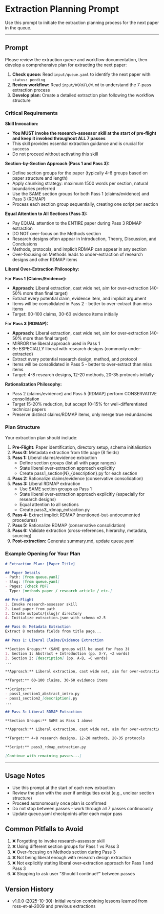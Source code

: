 # Extraction Planning Prompt

Use this prompt to initiate the extraction planning process for the next paper in the queue.

---

## Prompt

Please review the extraction queue and workflow documentation, then develop a comprehensive plan for extracting the next paper:

1. **Check queue:** Read `input/queue.yaml` to identify the next paper with `status: pending`
2. **Review workflow:** Read `input/WORKFLOW.md` to understand the 7-pass extraction process
3. **Develop plan:** Create a detailed extraction plan following the workflow structure

### Critical Requirements

**Skill Invocation:**
- **You MUST invoke the research-assessor skill at the start of pre-flight and keep it invoked throughout ALL 7 passes**
- This skill provides essential extraction guidance and is crucial for success
- Do not proceed without activating this skill

**Section-by-Section Approach (Pass 1 and Pass 3):**
- Define section groups for the paper (typically 4-8 groups based on paper structure and length)
- Apply chunking strategy: maximum 1500 words per section, natural boundaries preferred
- Use the SAME section groups for both Pass 1 (claims/evidence) and Pass 3 (RDMAP)
- Process each section group sequentially, creating one script per section

**Equal Attention to All Sections (Pass 3):**
- Pay EQUAL attention to the ENTIRE paper during Pass 3 RDMAP extraction
- DO NOT over-focus on the Methods section
- Research designs often appear in Introduction, Theory, Discussion, and Conclusions
- Methods, protocols, and implicit RDMAP can appear in any section
- Over-focusing on Methods leads to under-extraction of research designs and other RDMAP items

**Liberal Over-Extraction Philosophy:**

For **Pass 1 (Claims/Evidence):**
- **Approach:** Liberal extraction, cast wide net, aim for over-extraction (40-50% more than final target)
- Extract every potential claim, evidence item, and implicit argument
- Items will be consolidated in Pass 2 - better to over-extract than miss items
- Target: 60-100 claims, 30-60 evidence items initially

For **Pass 3 (RDMAP):**
- **Approach:** Liberal extraction, cast wide net, aim for over-extraction (40-50% more than final target)
- MIRROR the liberal approach used in Pass 1
- Be ESPECIALLY liberal with research designs (commonly under-extracted)
- Extract every potential research design, method, and protocol
- Items will be consolidated in Pass 5 - better to over-extract than miss items
- Target: 4-8 research designs, 12-20 methods, 20-35 protocols initially

**Rationalization Philosophy:**
- Pass 2 (claims/evidence) and Pass 5 (RDMAP) perform CONSERVATIVE consolidation
- Target 15-20% reduction, but accept 10-15% for well-differentiated technical papers
- Preserve distinct claims/RDMAP items, only merge true redundancies

### Plan Structure

Your extraction plan should include:

1. **Pre-Flight:** Paper identification, directory setup, schema initialisation
2. **Pass 0:** Metadata extraction from title page (8 fields)
3. **Pass 1:** Liberal claims/evidence extraction
   - Define section groups (list all with page ranges)
   - State liberal over-extraction approach explicitly
   - Create pass1_section{N}_{description}.py for each section
4. **Pass 2:** Rationalize claims/evidence (conservative consolidation)
5. **Pass 3:** Liberal RDMAP extraction
   - Use SAME section groups as Pass 1
   - State liberal over-extraction approach explicitly (especially for research designs)
   - Equal attention to all sections
   - Create pass3_rdmap_extraction.py
6. **Pass 4:** Extract implicit RDMAP (mentioned-but-undocumented procedures)
7. **Pass 5:** Rationalize RDMAP (conservative consolidation)
8. **Pass 6:** Validate extraction (cross-references, hierarchy, metadata, sourcing)
9. **Post-extraction:** Generate summary.md, update queue.yaml

### Example Opening for Your Plan

```markdown
# Extraction Plan: [Paper Title]

## Paper Details
- Path: [from queue.yaml]
- Slug: [from queue.yaml]
- Pages: [check PDF]
- Type: [methods paper / research article / etc.]

## Pre-Flight
1. Invoke research-assessor skill
2. Load paper from path
3. Create outputs/{slug}/ directory
4. Initialize extraction.json with schema v2.5

## Pass 0: Metadata Extraction
Extract 8 metadata fields from title page...

## Pass 1: Liberal Claims/Evidence Extraction

**Section Groups:** (SAME groups will be used for Pass 3)
1. Section 1: Abstract + Introduction (pp. X-Y, ~Z words)
2. Section 2: [description] (pp. A-B, ~C words)
...

**Approach:** Liberal extraction, cast wide net, aim for over-extraction. Extract every potential claim, evidence item, and implicit argument. Items will be consolidated in Pass 2.

**Target:** 60-100 claims, 30-60 evidence items

**Scripts:**
- pass1_section1_abstract_intro.py
- pass1_section2_[description].py
...

## Pass 3: Liberal RDMAP Extraction

**Section Groups:** SAME as Pass 1 above

**Approach:** Liberal extraction, cast wide net, aim for over-extraction. MIRROR Pass 1 liberal approach. Be ESPECIALLY liberal with research designs. Pay EQUAL attention to all sections (not just Methods). Items will be consolidated in Pass 5.

**Target:** 4-8 research designs, 12-20 methods, 20-35 protocols

**Script:** pass3_rdmap_extraction.py

[Continue with remaining passes...]
```

---

## Usage Notes

- Use this prompt at the start of each new extraction
- Review the plan with the user if ambiguities exist (e.g., unclear section structure)
- Proceed autonomously once plan is confirmed
- Do not stop between passes - work through all 7 passes continuously
- Update queue.yaml checkpoints after each major pass

## Common Pitfalls to Avoid

1. ❌ Forgetting to invoke research-assessor skill
2. ❌ Using different section groups for Pass 1 vs Pass 3
3. ❌ Over-focusing on Methods section during Pass 3
4. ❌ Not being liberal enough with research design extraction
5. ❌ Not explicitly stating liberal over-extraction approach for Pass 1 and Pass 3
6. ❌ Stopping to ask user "Should I continue?" between passes

## Version History

- v1.0.0 (2025-10-30): Initial version combining lessons learned from ross-et-al-2009 and previous extractions
